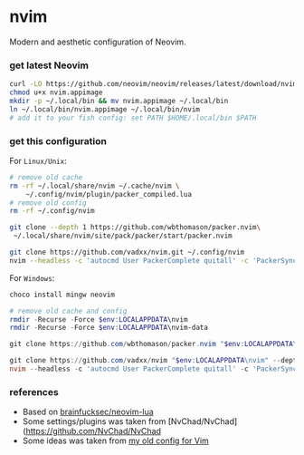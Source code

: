 # nvim
Modern and aesthetic configuration of Neovim.

### get latest Neovim
```bash
curl -LO https://github.com/neovim/neovim/releases/latest/download/nvim.appimage
chmod u+x nvim.appimage
mkdir -p ~/.local/bin && mv nvim.appimage ~/.local/bin
ln ~/.local/bin/nvim.appimage ~/.local/bin/nvim
# add it to your fish config: set PATH $HOME/.local/bin $PATH
```

### get this configuration
For `Linux/Unix`:
```bash
# remove old cache
rm -rf ~/.local/share/nvim ~/.cache/nvim \
	~/.config/nvim/plugin/packer_compiled.lua 
# remove old config
rm -rf ~/.config/nvim

git clone --depth 1 https://github.com/wbthomason/packer.nvim\
 ~/.local/share/nvim/site/pack/packer/start/packer.nvim

git clone https://github.com/vadxx/nvim.git ~/.config/nvim
nvim --headless -c 'autocmd User PackerComplete quitall' -c 'PackerSync'
```
For `Windows`:
```powershell
choco install mingw neovim

# remove old cache and config
rmdir -Recurse -Force $env:LOCALAPPDATA\nvim 
rmdir -Recurse -Force $env:LOCALAPPDATA\nvim-data

git clone https://github.com/wbthomason/packer.nvim "$env:LOCALAPPDATA\nvim-data\site\pack\packer\start\packer.nvim"

git clone https://github.com/vadxx/nvim "$env:LOCALAPPDATA\nvim" --depth 1
nvim --headless -c 'autocmd User PackerComplete quitall' -c 'PackerSync'
```



### references
* Based on [brainfucksec/neovim-lua](https://github.com/brainfucksec/neovim-lua)
* Some settings/plugins was taken from [NvChad/NvChad](https://github.com/NvChad/NvChad
* Some ideas was taken from [my old config for Vim](https://github.com/vadxx/vim)
